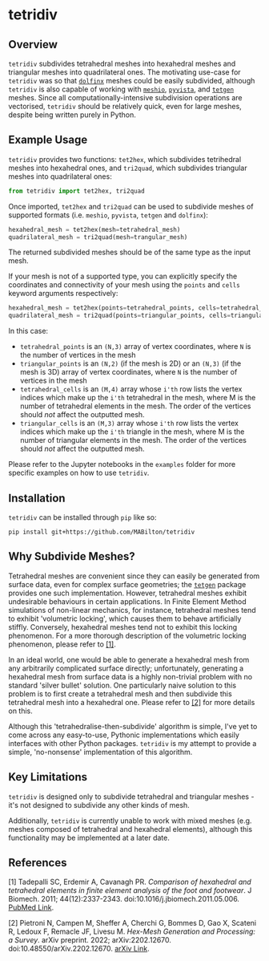 # tetridiv

## Overview

`tetridiv` subdivides tetrahedral meshes into hexahedral meshes and triangular meshes into quadrilateral ones. The motivating use-case for `tetridiv` was so that [`dolfinx`](https://github.com/FEniCS/dolfinx) meshes could be easily subdivided, although `tetridiv` is also capable of working with [`meshio`](https://github.com/nschloe/meshio), [`pyvista`](https://github.com/pyvista/pyvista), and [`tetgen`](https://github.com/pyvista/tetgen) meshes. Since all computationally-intensive subdivision operations are vectorised, `tetridiv` should be relatively quick, even for large meshes, despite being written purely in Python.

## Example Usage

`tetridiv` provides two functions: `tet2hex`, which subdivides tetrihedral meshes into hexahedral ones, and `tri2quad`, which subdivides triangular meshes into quadrilateral ones:
```python
from tetridiv import tet2hex, tri2quad
```
Once imported, `tet2hex` and `tri2quad` can be used to subdivide meshes of supported formats (i.e. `meshio`, `pyvista`, `tetgen` and `dolfinx`):
```python
hexahedral_mesh = tet2hex(mesh=tetrahedral_mesh)
quadrilateral_mesh = tri2quad(mesh=trangular_mesh)
```
The returned subdivided meshes should be of the same type as the input mesh.

If your mesh is not of a supported type, you can explicitly specify the coordinates and connectivity of your mesh using the `points` and `cells` keyword arguments respectively:
```python
hexahedral_mesh = tet2hex(points=tetrahedral_points, cells=tetrahedral_cells)
quadrilateral_mesh = tri2quad(points=triangular_points, cells=triangular_cells)
```
In this case:
- `tetrahedral_points` is an `(N,3)` array of vertex coordinates, where `N` is the number of vertices in the mesh
- `triangular_points` is an `(N,2)` (if the mesh is 2D) or an  `(N,3)` (if the mesh is 3D) array of vertex coordinates, where `N` is the number of vertices in the mesh
- `tetrahedral_cells` is an `(M,4)` array whose `i'th` row lists the vertex indices which make up the `i'th` tetrahedral in the mesh, where M is the number of tetrahedral elements in the mesh. The order of the vertices should *not* affect the outputted mesh.
- `triangular_cells` is an `(M,3)` array whose `i'th` row lists the vertex indices which make up the `i'th` triangle in the mesh, where M is the number of triangular elements in the mesh. The order of the vertices should *not* affect the outputted mesh.

Please refer to the Jupyter notebooks in the `examples` folder for more specific examples on how to use `tetridiv`.

## Installation

`tetridiv` can be installed through `pip` like so:
```
pip install git+https://github.com/MABilton/tetridiv
```

## Why Subdivide Meshes?

Tetrahedral meshes are convenient since they can easily be generated from surface data, even for complex surface geometries; the [`tetgen`](https://github.com/pyvista/tetgen) package provides one such implementation. However, tetrahedral meshes exhibit undesirable behaviours in certain applications. In Finite Element Method simulations of non-linear mechanics, for instance, tetrahedral meshes tend to exhibit 'volumetric locking', which causes them to behave artificially stiffly. Conversely, hexahedral meshes tend not to exhibit this locking phenomenon. For a more thorough description of the volumetric locking phenomenon, please refer to [[1]](#1).

In an ideal world, one would be able to generate a hexahedral mesh from any arbitrarily complicated surface directly; unfortunately, generating a hexahedral mesh from surface data is a highly non-trivial problem with no standard 'silver bullet' solution. One particularly naive solution to this problem is to first create a tetrahedral mesh and then subdivide this tetrahedral mesh into a hexahedral one. Please refer to [[2]](#2) for more details on this.

Although this 'tetrahedralise-then-subdivide' algorithm is simple, I've yet to come across any easy-to-use, Pythonic implementations which easily interfaces with other Python packages. `tetridiv` is my attempt to provide a simple, 'no-nonsense' implementation of this algorithm.

## Key Limitations

`tetridiv` is designed only to subdivide tetrahedral and triangular meshes - it's not designed to subdivide any other kinds of mesh.

Additionally, `tetridiv` is currently unable to work with mixed meshes (e.g. meshes composed of tetrahedral and hexahedral elements), although this functionality may be implemented at a later date.

## References

<a id="1">[1]</a>
Tadepalli SC, Erdemir A, Cavanagh PR. *Comparison of hexahedral and tetrahedral elements in finite element analysis of the foot and footwear*. J Biomech. 2011; 44(12):2337-2343. doi:10.1016/j.jbiomech.2011.05.006. [PubMed Link](https://pubmed.ncbi.nlm.nih.gov/21742332/).

<a id="2">[2]</a>
Pietroni N, Campen M, Sheffer A, Cherchi G, Bommes D, Gao X, Scateni R, Ledoux F, Remacle JF, Livesu M. *Hex-Mesh Generation and Processing: a Survey*. arXiv preprint. 2022; arXiv:2202.12670. doi:10.48550/arXiv.2202.12670. [arXiv Link](https://arxiv.org/abs/2202.12670).
